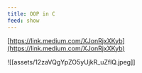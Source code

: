 ```yaml
---
title: OOP in C
feed: show
---
```


[https://link.medium.com/XJonRjxXKyb](https://link.medium.com/XJonRjxXKyb)

![[assets/12zaVQgYpZO5yUjkR_uZflQ.jpeg]]
